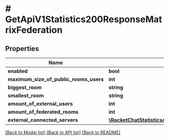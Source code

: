 # # GetApiV1Statistics200ResponseMatrixFederation

## Properties

Name | Type | Description | Notes
------------ | ------------- | ------------- | -------------
**enabled** | **bool** |  | [optional]
**maximum_size_of_public_rooms_users** | **int** |  | [optional]
**biggest_room** | **string** |  | [optional]
**smallest_room** | **string** |  | [optional]
**amount_of_external_users** | **int** |  | [optional]
**amount_of_federated_rooms** | **int** |  | [optional]
**external_connected_servers** | [**\RocketChatStatisticsApi\Model\GetApiV1Statistics200ResponseMatrixFederationExternalConnectedServers**](GetApiV1Statistics200ResponseMatrixFederationExternalConnectedServers.md) |  | [optional]

[[Back to Model list]](../../README.md#models) [[Back to API list]](../../README.md#endpoints) [[Back to README]](../../README.md)
